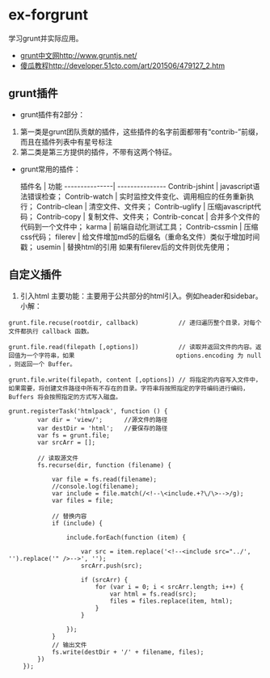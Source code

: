 # ex-forgrunt
学习grunt并实际应用。

* [grunt中文网](http://www.gruntjs.net/)http://www.gruntjs.net/
* [傻瓜教程](http://developer.51cto.com/art/201506/479127_2.htm)http://developer.51cto.com/art/201506/479127_2.htm

## grunt插件

* grunt插件有2部分：

1. 第一类是grunt团队贡献的插件，这些插件的名字前面都带有“contrib-”前缀，而且在插件列表中有星号标注
2. 第二类是第三方提供的插件，不带有这两个特征。


* grunt常用的插件：

  插件名       | 功能
---------------| ---------------
Contrib-jshint | javascript语法错误检查；
Contrib-watch  | 实时监控文件变化、调用相应的任务重新执行；
Contrib-clean  | 清空文件、文件夹；
Contrib-uglify | 压缩javascript代码；
Contrib-copy   | 复制文件、文件夹；
Contrib-concat | 合并多个文件的代码到一个文件中；
karma          | 前端自动化测试工具；
Contrib-cssmin | 压缩css代码；
filerev        | 给文件增加md5的后缀名（重命名文件）类似于增加时间戳；
usemin         | 替换html的引用 如果有filerev后的文件则优先使用；

## 自定义插件

1. 引入html
主要功能：主要用于公共部分的html引入。例如header和sidebar。
小解：
```
grunt.file.recuse(rootdir, callback)           // 递归遍历整个目录，对每个文件都执行 callback 函数。

grunt.file.read(filepath [,options])           // 读取并返回文件的内容。返回值为一个字符串，如果                            options.encoding 为 null ，则返回一个 Buffer。

grunt.file.write(filepath, content [,options]) // 将指定的内容写入文件中，如果需要，将创建文件路径中所有不存在的目录。字符串将按照指定的字符编码进行编码，Buffers 将会按照指定的方式写入磁盘。
```
```
grunt.registerTask('htmlpack', function () {
        var dir = 'view/';      //源文件的路径
        var destDir = 'html';   //要保存的路径
        var fs = grunt.file;
        var srcArr = [];

        // 读取源文件
        fs.recurse(dir, function (filename) {

            var file = fs.read(filename);
            //console.log(filename);
            var include = file.match(/<!--\<include.+?\/\>-->/g);
            var files = file;

            // 替换内容
            if (include) {

                include.forEach(function (item) {

                    var src = item.replace('<!--<include src="../', '').replace('" />-->', '');
                    srcArr.push(src);

                    if (srcArr) {
                        for (var i = 0; i < srcArr.length; i++) {
                            var html = fs.read(src);
                            files = files.replace(item, html);
                        }
                    }

                });
            }
            // 输出文件
            fs.write(destDir + '/' + filename, files);
        })
    });
```
##
